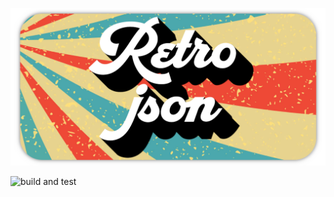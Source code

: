 ![Logo](/pictures/retro-json.png "Retro-json logo")

![build and test](https://github.com/NolanRus/retro-json/workflows/build%20and%20test/badge.svg)

